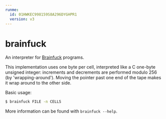 ```yaml
---
runme:
  id: 01HWKEC998159S8A296DYGHPR1
  version: v3
---
```


# brainfuck


An interpreter for [Brainfuck](https://en.wikipedia.org/wiki/Brainfuck) programs.

This implementation uses one byte per cell, interpreted like a C one-byte unsigned integer: increments and decrements are performed modulo 256 (by 'wrapping-around'). Moving the pointer past one end of the tape makes it wrap around to the other side.

Basic usage:
```bash
$ brainfuck FILE -n CELLS
```

More information can be found with `brainfuck --help`.
